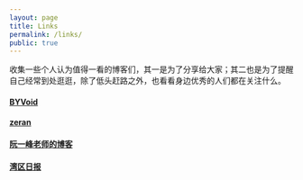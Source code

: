 ```yaml
---
layout: page
title: Links
permalink: /links/
public: true
---
```




收集一些个人认为值得一看的博客们，其一是为了分享给大家；其二也是为了提醒自己经常到处逛逛，除了低头赶路之外，也看看身边优秀的人们都在关注什么。



#### [BYVoid](https://www.byvoid.com/)

#### [zeran](https://www.zhihu.com/people/ze.ran/answers)

#### [阮一峰老师的博客](http://www.ruanyifeng.com/blog/)

#### [湾区日报](https://wanqu.co)


